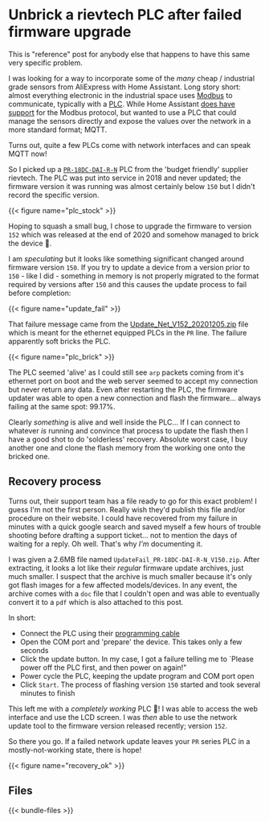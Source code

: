 # Unbrick a rievtech PLC after failed firmware upgrade


This is "reference" post for anybody else that happens to have this same very specific problem. 

I was looking for a way to incorporate some of the _many_ cheap / industrial grade sensors from AliExpress with Home Assistant.
Long story short: almost everything electronic in the industrial space uses [Modbus](https://modbus.org/) to communicate, typically with a [PLC](https://en.wikipedia.org/wiki/Programmable_logic_controller). While Home Assistant [does have support](https://www.home-assistant.io/integrations/modbus/) for the Modbus protocol, but wanted to use a PLC that could manage the sensors directly and expose the values over the network in a more standard format; MQTT.

Turns out, quite a few PLCs come with network interfaces and can speak MQTT now!

So I picked up a [`PR-18DC-DAI-R-N`](https://www.rievtech.com/PR-18DC-DAI-R-N-pd72286477.html) PLC from the 'budget friendly' supplier rievtech. The PLC was put into service in 2018 and never updated; the firmware version it was running was almost certainly below `150` but I didn't record the specific version.

{{< figure name="plc_stock" >}}

Hoping to squash a small bug, I chose to upgrade the firmware to version `152` which was released at the end of 2020 and somehow managed to brick the device 🤦.

I am _speculating_ but it looks like something significant changed around firmware version `150`. If you try to update a device from a version prior to `150` - like I did - something in memory is not properly migrated to the format required by versions after `150` and this causes the update process to fail before completion:


{{< figure name="update_fail" >}}

That failure message came from the [Update_Net_V152_20201205.zip](https://www.rievtech.com/phoenix/admin/download?fileId=jGUKpAvYWcQE&dp=GvUApKfKKUAU) file which is meant for the ethernet equipped PLCs in the `PR` line. The failure apparently soft bricks the PLC.

{{< figure name="plc_brick" >}}


The PLC seemed 'alive' as I could still see `arp` packets coming from it's ethernet port on boot and the web server seemed to accept my connection but never return any data. Even after restarting the PLC, the firmware updater was able to open a new connection and flash the firmware... always failing at the same spot: 99.17%.

Clearly _something_ is alive and well inside the PLC... If I can connect to whatever *is* running and convince that process to update the flash then I have a good shot to do 'solderless' recovery. Absolute worst case, I buy another one and clone the flash memory from the working one onto the bricked one.



## Recovery process

Turns out, their support team has a file ready to go for this exact problem! I guess I'm not the first person. Really wish they'd publish this file and/or procedure on their website. I could have recovered from my failure in minutes with a quick google search and saved myself a few hours of trouble shooting before drafting a support ticket... not to mention the days of waiting for a reply. Oh well. That's why _I'm_ documenting it.

I was given a 2.6MB file named `UpdateFail_PR-18DC-DAI-R-N_V150.zip`. After extracting, it looks a lot like their _regular_ firmware update archives, just much smaller. I suspect that the archive is much smaller because it's only got flash images for a few affected models/devices. In any event, the archive comes with a `doc` file that I couldn't open and was able to eventually convert it to a `pdf` which is also attached to this post.

In short:

- Connect the PLC using their [programming cable](https://www.rievtech.com/USB-Cable-pd67130.html)
- Open the COM port and 'prepare' the device. This takes only a few seconds
- Click the update button. In my case, I got a failure telling me to `Please power off the PLC first, and then power on again!"
- Power cycle the PLC, keeping the update program and COM port open
- Click `Start`. The process of flashing version `150` started and took several minutes to finish


This left me with a *completely working* PLC 🥳! I was able to access the web interface and use the LCD screen. I was _then_ able to use the network update tool to the firmware version released recently; version `152`.


So there you go. If a failed network update leaves your `PR` series PLC in a mostly-not-working state, there is hope!

{{< figure name="recovery_ok" >}}


## Files

{{< bundle-files >}}

